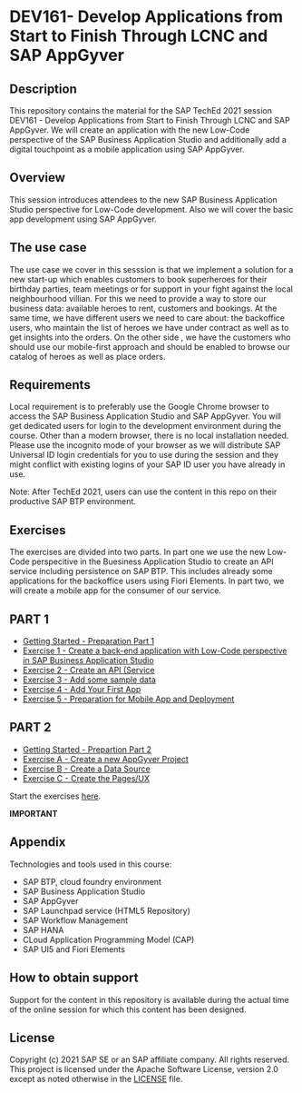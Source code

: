 # DEV161- Develop Applications from Start to Finish Through LCNC and SAP AppGyver

## Description

This repository contains the material for the SAP TechEd 2021 session DEV161 - Develop Applications from Start to Finish Through LCNC and SAP AppGyver. 
We will create an application with the new Low-Code perspective of the SAP Business Application Studio and additionally add a digital touchpoint as a mobile application using SAP AppGyver. 

## Overview

This session introduces attendees to the new SAP Business Application Studio perspective for Low-Code development. Also we will cover the basic app development using SAP AppGyver.
## The use case
The use case we cover in this sesssion is that we implement a solution for a new start-up which enables customers to book superheroes for their birthday parties, team meetings or for support in your fight against the local neighbourhood villian. 
For this we need to provide a way to store our business data: available heroes to rent, customers and bookings. At the same time, we have different users we need to care about: the backoffice users, who maintain the list of heroes we have under contract as well as to get insights into the orders. On the other side , we have the customers who should use our mobile-first approach and should be enabled to browse our catalog of heroes as well as place orders. 

## Requirements

Local requirement is to preferably use the Google Chrome browser to access the SAP Business Application Studio and SAP AppGyver. You will get dedicated users for login to the development environment during the course.
Other than a modern browser, there is no local installation needed.
Please use the incognito mode of your browser as we will distribute SAP Universal ID login credentials for you to use during the session and they might conflict with existing logins of your SAP ID user you have already in use.

Note: After TechEd 2021, users can use the content in this repo on their productive SAP BTP environment. 

## Exercises

The exercises are divided into two parts. In part one we use the new Low-Code perspecitive in the Buesiness Application Studio to create an API service including persistence on SAP BTP. This includes already some applications for the backoffice users using Fiori Elements. In part two, we will create a mobile app for the consumer of our service.

## PART 1
- [Getting Started - Preparation Part 1](exercises/ex0/README.md)
- [Exercise 1 - Create a back-end application with Low-Code perspective in SAP Business Application Studio ](exercises/ex1/README.md)
- [Exercise 2 - Create an API (Service](exercises/ex2/README.md)
- [Exercise 3 - Add some sample data](exercises/ex3/README.md)
- [Exercise 4 - Add Your First App](exercises/ex4/README.md)
- [Exercise 5 - Preparation for Mobile App and Deployment](exercises/ex5/README.md)

## PART 2
- [Getting Started - Prepartion Part 2](exercises/exPrep/README.md)
- [Exercise A - Create a new AppGyver Project](exercises/exA/README.md)
- [Exercise B - Create a Data Source](exercises/exB/README.md)
- [Exercise C - Create the Pages/UX](exercises/exC/README.md)


Start the exercises [here](exercises/ex0/README.md).

**IMPORTANT**

## Appendix

Technologies and tools used in this course:
* SAP BTP, cloud foundry environment 
* SAP Business Application Studio
* SAP AppGyver
* SAP Launchpad service (HTML5 Repository)
* SAP Workflow Management
* SAP HANA
* CLoud Application Programming Model (CAP)
* SAP UI5 and Fiori Elements

## How to obtain support

Support for the content in this repository is available during the actual time of the online session for which this content has been designed.

## License
Copyright (c) 2021 SAP SE or an SAP affiliate company. All rights reserved. This project is licensed under the Apache Software License, version 2.0 except as noted otherwise in the [LICENSE](LICENSES/Apache-2.0.txt) file.
